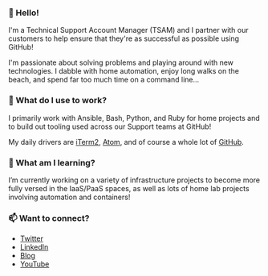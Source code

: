 ### 👋 Hello! 

I'm a Technical Support Account Manager (TSAM) and I partner with our customers to help ensure that they're as successful as possible using GitHub!

I'm passionate about solving problems and playing around with new technologies. I dabble with home automation, enjoy long walks on the beach, and spend far too much time on a command line...

### 🔭 What do I use to work?

I primarily work with Ansible, Bash, Python, and Ruby for home projects and to build out tooling used across our Support teams at GitHub!

My daily drivers are [iTerm2](https://github.com/gnachman/iTerm2), [Atom](https://github.com/atom/atom), and of course a whole lot of [GitHub](https://github.com/).

### 🌱 What am I learning?

I’m currently working on a variety of infrastructure projects to become more fully versed in the IaaS/PaaS spaces, as well as lots of home lab projects involving automation and containers!

### 📫 Want to connect?

- [Twitter](https://twitter.com/maclarel_)
- [LinkedIn](https://www.linkedin.com/in/loganmaclaren/)
- [Blog](https://maclarel.github.io/)
- [YouTube](https://www.youtube.com/channel/UCRoQUH8UHGi18ERXjYin8AQ)

